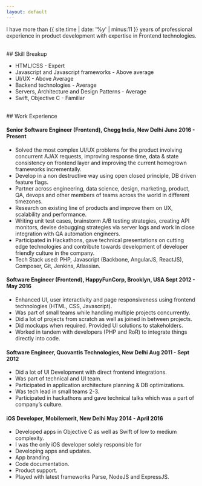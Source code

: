 ```yaml
---
layout: default
---
```


I have more than {{ site.time | date: '%y' | minus:11 }} years of professional experience in product development with expertise in Frontend technologies.

<br>
## Skill Breakup

- HTML/CSS - Expert
- Javascript and Javascript frameworks - Above average
- UI/UX - Above Average
- Backend technologies - Average
- Servers, Architecture and Design Patterns - Average
- Swift, Objective C - Familiar

<br>
## Work Experience

#### Senior Software Engineer (Frontend), Chegg India, New Delhi June 2016 - Present
- Solved the most complex UI/UX problems for the product involving concurrent AJAX requests, improving response time, data & state consistency on frontend layer and improving the current homegrown frameworks incrementally.
- Develop in a non destructive way using open closed principle, DB driven feature flags.
- Partner across engineering, data science, design, marketing, product, QA, devops and other members of teams across the world in different timezones.
- Research on existing line of products and improve them on UX, scalability and performance.
- Writing unit test cases, brainstorm A/B testing strategies, creating API monitors, devise debugging strategies via server logs and work in close integration with QA automation engineers.
- Participated in Hackathons, gave technical presentations on cutting edge technologies and contribute towards development of developer friendly culture in the company.
- Tech Stack used: PHP, Javascript (Backbone, AngularJS, ReactJS), Composer, Git, Jenkins, Atlassian.

#### Software Engineer (Frontend), HappyFunCorp, Brooklyn, USA Sept 2012 - May 2016
- Enhanced UI, user interactivity and page responsiveness using frontend technologies (HTML, CSS, Javascript).
- Was part of small teams while handling multiple projects concurrently.
- Did a lot of projects from scratch as well as joined in between projects.
- Did mockups when required. Provided UI solutions to stakeholders.
- Worked in tandem with developers (PHP and RoR) to integrate things directly
into code.

#### Software Engineer, Quovantis Technologies, New Delhi Aug 2011 - Sept 2012
- Did a lot of UI Development with direct frontend integrations.
- Was part of technical and UI team.
- Participated in application architecture planning & DB optimizations.
- Was tech lead in small teams 2-3.
- Participated in hackathons and gave technical talks which was a part of
company’s culture.

#### iOS Developer, Mobilemerit, New Delhi May 2014 - April 2016
- Developed apps in Objective C as well as Swift of low to medium complexity.
- I was the only iOS developer solely responsible for
- Developing apps and updates.
- App branding.
- Code documentation.
- Product support.
- Played with latest frameworks Parse, NodeJS and ExpressJS.